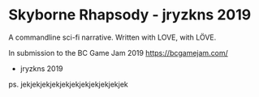 # Skyborne Rhapsody - jryzkns 2019

A commandline sci-fi narrative. Written with LOVE, with LÖVE.

In submission to the BC Game Jam 2019 https://bcgamejam.com/

- jryzkns 2019


ps. jekjekjekjekjekjekjekjekjekjekjek